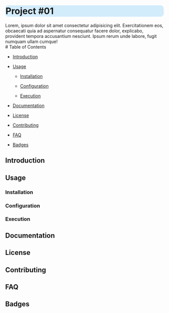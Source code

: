 <h1 style="background-color: #d2ecfc; padding: 1px; border-radius: 10px">Project #01</h1>
<div>
  Lorem, ipsum dolor sit amet consectetur adipisicing elit. Exercitationem eos, obcaecati quia ad aspernatur consequatur facere dolor, explicabo, provident tempora accusantium nesciunt. Ipsum rerum unde labore, fugit numquam ullam cumque!
</div>
# Table of Contents

- [Introduction](#introduction)

- [Usage](#usage)

  - [Installation](#installation)

  - [Configuration](#configuration)

  - [Execution](#execution)

- [Documentation](#documentation)

- [License](#license)

- [Contributing](#contributing)

- [FAQ](#faq)

- [Badges](#badges)

## Introduction

## Usage

### Installation

### Configuration

### Execution

## Documentation

## License

## Contributing

## FAQ

## Badges
